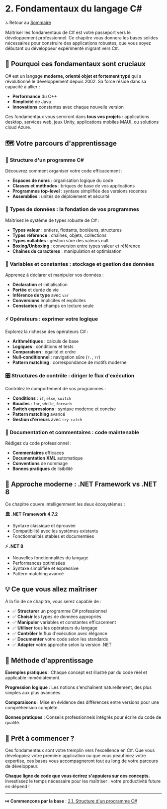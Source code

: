 # 2. Fondamentaux du langage C#

🔝 Retour au [Sommaire](/SOMMAIRE.md)

Maîtriser les fondamentaux de C# est votre passeport vers le développement professionnel. Ce chapitre vous donnera les bases solides nécessaires pour construire des applications robustes, que vous soyez débutant ou développeur expérimenté migrant vers C#.

## 🎯 Pourquoi ces fondamentaux sont cruciaux

C# est un langage **moderne, orienté objet et fortement typé** qui a révolutionné le développement depuis 2002. Sa force réside dans sa capacité à allier :
- **Performance** du C++
- **Simplicité** de Java
- **Innovations** constantes avec chaque nouvelle version

Ces fondamentaux vous serviront dans **tous vos projets** : applications desktop, services web, jeux Unity, applications mobiles MAUI, ou solutions cloud Azure.

## 🗺️ Votre parcours d'apprentissage

### 📐 **Structure d'un programme C#**
Découvrez comment organiser votre code efficacement :
- **Espaces de noms** : organisation logique du code
- **Classes et méthodes** : briques de base de vos applications
- **Programmes top-level** : syntaxe simplifiée des versions récentes
- **Assemblies** : unités de déploiement et sécurité

### 🧱 **Types de données : la fondation de vos programmes**
Maîtrisez le système de types robuste de C# :
- **Types valeur** : entiers, flottants, booléens, structures
- **Types référence** : chaînes, objets, collections
- **Types nullables** : gestion sûre des valeurs null
- **Boxing/Unboxing** : conversion entre types valeur et référence
- **Chaînes de caractères** : manipulation et optimisation

### 🔧 **Variables et constantes : stockage et gestion des données**
Apprenez à déclarer et manipuler vos données :
- **Déclaration** et initialisation
- **Portée** et durée de vie
- **Inférence de type** avec `var`
- **Conversions** implicites et explicites
- **Constantes** et champs en lecture seule

### ⚡ **Opérateurs : exprimer votre logique**
Explorez la richesse des opérateurs C# :
- **Arithmétiques** : calculs de base
- **Logiques** : conditions et tests
- **Comparaison** : égalité et ordre
- **Null-conditionnel** : navigation sûre (`?.`, `??`)
- **Pattern matching** : correspondance de motifs moderne

### 🎛️ **Structures de contrôle : diriger le flux d'exécution**
Contrôlez le comportement de vos programmes :
- **Conditions** : `if`, `else`, `switch`
- **Boucles** : `for`, `while`, `foreach`
- **Switch expressions** : syntaxe moderne et concise
- **Pattern matching** avancé
- **Gestion d'erreurs** avec `try-catch`

### 📝 **Documentation et commentaires : code maintenable**
Rédigez du code professionnel :
- **Commentaires** efficaces
- **Documentation XML** automatique
- **Conventions** de nommage
- **Bonnes pratiques** de lisibilité

## 🚀 **Approche moderne : .NET Framework vs .NET 8**

Ce chapitre couvre intelligemment les deux écosystèmes :

**🏛️ .NET Framework 4.7.2**
- Syntaxe classique et éprouvée
- Compatibilité avec les systèmes existants
- Fonctionnalités stables et documentées

**⚡ .NET 8**
- Nouvelles fonctionnalités du langage
- Performances optimisées
- Syntaxe simplifiée et expressive
- Pattern matching avancé

## 💡 **Ce que vous allez maîtriser**

À la fin de ce chapitre, vous serez capable de :
- ✅ **Structurer** un programme C# professionnel
- ✅ **Choisir** les types de données appropriés
- ✅ **Manipuler** variables et constantes efficacement
- ✅ **Utiliser** tous les opérateurs du langage
- ✅ **Contrôler** le flux d'exécution avec élégance
- ✅ **Documenter** votre code selon les standards
- ✅ **Adapter** votre approche selon la version .NET

## 🎯 **Méthode d'apprentissage**

**Exemples pratiques** : Chaque concept est illustré par du code réel et applicable immédiatement.

**Progression logique** : Les notions s'enchaînent naturellement, des plus simples aux plus avancées.

**Comparaisons** : Mise en évidence des différences entre versions pour une compréhension complète.

**Bonnes pratiques** : Conseils professionnels intégrés pour écrire du code de qualité.

## 🏁 **Prêt à commencer ?**

Ces fondamentaux sont votre tremplin vers l'excellence en C#. Que vous développiez votre première application ou que vous peaufiniez votre expertise, ces bases vous accompagneront tout au long de votre parcours de développeur.

**Chaque ligne de code que vous écrirez s'appuiera sur ces concepts.** Investissez le temps nécessaire pour les maîtriser : votre productivité future en dépend !

---

⏭️ **Commençons par la base** : [2.1. Structure d'un programme C#](/02-fondamentaux-du-langage-csharp/2-1-structure-dun-programme-csharp.md)
